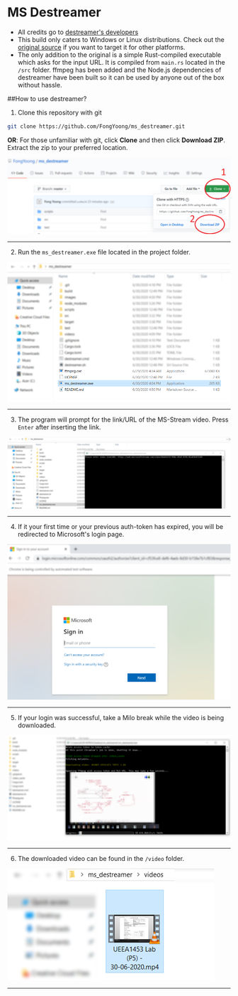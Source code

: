 # MS Destreamer

* All credits go to [destreamer's developers](https://github.com/snobu/destreamer)
* This build only caters to Windows or Linux distributions. Check out the [original source](https://github.com/snobu/destreamer) if you want to target it for other platforms.
* The only addition to the original is a simple Rust-compiled executable which asks for the input URL. It is compiled from ```main.rs``` located in the ```/src``` folder. ffmpeg has been added and the Node.js dependencies of destreamer have been built so it can be used by anyone out of the box without hassle.

##How to use destreamer?

1. Clone this repository with git
```bash
git clone https://github.com/FongYoong/ms_destreamer.git
```
**OR**: For those unfamiliar with git, click **Clone** and then click **Download ZIP**. Extract the zip to your preferred location.

![title](images/1.png)
***

2. Run the ```ms_destreamer.exe``` file located in the project folder.

![title](images/2.png)
***

3. The program will prompt for the link/URL of the MS-Stream video.
Press ```Enter``` after inserting the link.

![title](images/3.png)
***

4. If it your first time or your previous auth-token has expired, you will be redirected to Microsoft's login page.

![title](images/4.png)
***

5. If your login was successful, take a Milo break while the video is being downloaded.

![title](images/5.png)
***

6. The downloaded video can be found in the ```/video``` folder.

![title](images/6.png)
***